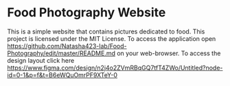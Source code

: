 # Food Photography Website
This is a simple website that contains pictures dedicated to food.
This project is licensed under the MIT License.
To access the application open  https://github.com/Natasha423-lab/Food-Photography/edit/master/README.md on your web-browser.
To access the design layout click here https://www.figma.com/design/n2j4o2ZVmRBqGQ7tfT4ZWo/Untitled?node-id=0-1&p=f&t=B6eWQuOmrPF9XTeY-0

